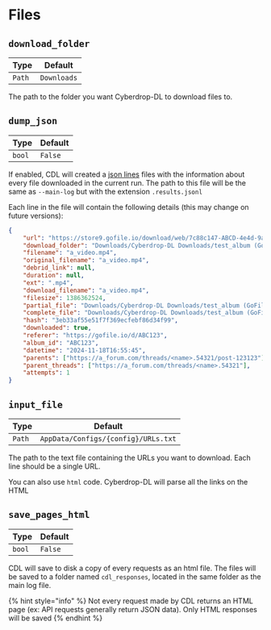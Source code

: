 # Files

## `download_folder`

| Type   | Default     |
| ------ | ----------- |
| `Path` | `Downloads` |

The path to the folder you want Cyberdrop-DL to download files to.


## `dump_json`

| Type   | Default |
| ------ | ------- |
| `bool` | `False` |


If enabled, CDL will created a [json lines](https://jsonlines.org/) files with the information about every file downloaded in the current run. The path to this file will be the same as `--main-log` but with the extension `.results.jsonl`

Each line in the file will contain the following details (this may change on future versions):

```json
{
    "url": "https://store9.gofile.io/download/web/7c88c147-ABCD-4e4d-9a6c-12345678/a_video.mp4",
    "download_folder": "Downloads/Cyberdrop-DL Downloads/test_album (GoFile)",
    "filename": "a_video.mp4",
    "original_filename": "a_video.mp4",
    "debrid_link": null,
    "duration": null,
    "ext": ".mp4",
    "download_filename": "a_video.mp4",
    "filesize": 1386362524,
    "partial_file": "Downloads/Cyberdrop-DL Downloads/test_album (GoFile)/a_video.mp4.part",
    "complete_file": "Downloads/Cyberdrop-DL Downloads/test_album (GoFile)/a_video.mp4",
    "hash": "3eb33af55e51f7f369ecfebf86d34f99",
    "downloaded": true,
    "referer": "https://gofile.io/d/ABC123",
    "album_id": "ABC123",
    "datetime": "2024-11-18T16:55:45",
    "parents": ["https://a_forum.com/threads/<name>.54321/post-123123"],
    "parent_threads": ["https://a_forum.com/threads/<name>.54321"],
    "attempts": 1
}
```

## `input_file`

| Type   | Default                             |
| ------ | ----------------------------------- |
| `Path` | `AppData/Configs/{config}/URLs.txt` |

The path to the text file containing the URLs you want to download. Each line should be a single URL.

You can also use `html` code. Cyberdrop-DL will parse all the links on the HTML


## `save_pages_html`

| Type   | Default |
| ------ | ------- |
| `bool` | `False` |

CDL will save to disk a copy of every requests as an html file. The files will be saved to a folder named `cdl_responses`, located in the same folder as the main log file.

{% hint style="info" %}
Not every request made by CDL returns an HTML page (ex: API requests generally return JSON data). Only HTML responses will be saved
{% endhint %}
